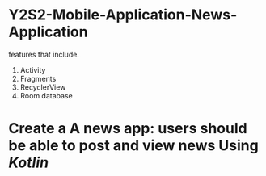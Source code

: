 # Y2S2-Mobile-Application-News-Application

features that include. 
1. Activity
2. Fragments
3. RecyclerView
4. Room database

# Create a A news app: users should be able to post and view news Using *Kotlin*
